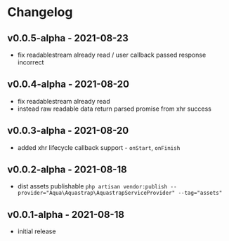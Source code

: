 # Changelog

## v0.0.5-alpha - 2021-08-23

- fix readablestream already read / user callback passed response incorrect

## v0.0.4-alpha - 2021-08-20

- fix readablestream already read
- instead raw readable data return parsed promise from xhr success

## v0.0.3-alpha - 2021-08-20

- added xhr lifecycle callback support - `onStart`, `onFinish`

## v0.0.2-alpha - 2021-08-18

- dist assets publishable `php artisan vendor:publish --provider="Aqua\Aquastrap\AquastrapServiceProvider" --tag="assets"`

## v0.0.1-alpha - 2021-08-18

- initial release